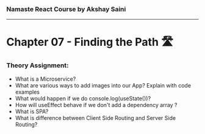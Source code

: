 ### Namaste React Course by Akshay Saini
---

# Chapter 07 - Finding the Path 🛣️

### Theory Assignment:
- What is a Microservice?
- What are various ways to add images into our App? Explain with code examples
- What would happen if we do console.log(useState())?
- How will useEffect behave if we don't add a dependency array ?
- What is SPA?
- What is difference between Client Side Routing and Server Side Routing?